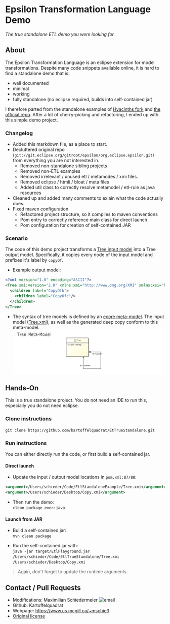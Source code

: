 # Epsilon Transformation Language Demo

*The true standalone ETL demo you were looking for.*

## About

The Epsilon Transformation Language is an eclipse extension for model transformations. Despite many code snippets available online, it is hard to find a standalone demo that is:
 * well documented
 * minimal
 * working
 * fully standalone (no eclipse required, builds into self-contained jar)

I therefore parted from the standalone examples of [Hyacinths fork](https://github.com/Hyacinth-Ali/epsilon-repo) and [the official repo](https://git.eclipse.org/c/epsilon/org.eclipse.epsilon.git/tree/examples/org.eclipse.epsilon.examples.standalone). After a lot of cherry-picking and refactoring, I ended up with this simple demo project.

### Changelog

 * Added this markdown file, as a place to start.
 * Decluttered original repo (```git://git.eclipse.org/gitroot/epsilon/org.eclipse.epsilon.git```) from everything you are not interested in.
   * Removed non-standalone sibling projects
   * Removed non-ETL examples
   * Removed irrelevant / unused etl / metamodes / xmi files.
   * Removed eclipse / htmli / bloat / meta files
   * Added util class to correctly resolve metamodel / etl-rule as java resources
 * Cleaned up and added many comments to exlain what the code actually does.
 * Fixed maven configuration
   * Refactored project structure, so it complies to maven conventions
   * Pom entry to correctly reference main class for direct launch
   * Pom configuration for creation of self-contained JAR

### Scenario

The code of this demo project transforms a [Tree input model](Tree.xmi) into a Tree output model. Specifically, it copies every node of the input model and prefixes it's label by ```copyOf```.

 * Example output model:  
  ```xml
  <?xml version="1.0" encoding="ASCII"?>
  <Tree xmi:version="2.0" xmlns:xmi="http://www.omg.org/XMI" xmlns:xsi="http://www.w3.org/2001/XMLSchema-instance" xmlns="TreeDsl" xsi:schemaLocation="TreeDsl file:///Users/schieder/Code/EtlStandaloneExample/target/classes/metamodels/Tree.ecore" label="CopyOfa">
    <children label="CopyOfb">
      <children label="CopyOfc"/>
    </children>
  </Tree>
  ```

 * The syntax of tree models is defined by an [ecore meta-model](src/main/resources/metamodels/Tree.ecore). The input model ([Tree.xmi](Tree.xmi)), as well as the generated deep copy conform to this meta-model.
![tree](docs/tree-mm.png)

## Hands-On

This is a true standalone project. You do not need an IDE to run this, especially you do not need eclipse.

### Clone instructions

```git clone https://github.com/kartoffelquadrat/EtTrueStandalone.git```

### Run instructions

You can either directly run the code, or first build a self-contained jar.

#### Direct launch

 * Update the input / output model locations in ```pom.xml:87/88```:  
  ```xml
  <argument>/Users/schieder/Code/EtlStandaloneExample/Tree.xmi</argument>
  <argument>/Users/schieder/Desktop/Copy.xmi</argument>
  ```

 * Then run the demo:  
```clean package exec:java```  

#### Launch from JAR

 * Build a self-contained jar:  
  ```mvn clean package```

 * Run the self-contained jar with:  
  ```java -jar target/EtlPlayground.jar /Users/schieder/Code/EtlTrueStandalone/Tree.xmi /Users/schieder/Desktop/Copy.xmi```


 > Again, don't forget to update the runtime arguments.

## Contact / Pull Requests

 * Modifications: Maximilian Schiedermeier ![email](email.png)
 * Github: Kartoffelquadrat
 * Webpage: https://www.cs.mcgill.ca/~mschie3
 * [Original license](EPL-2.0.html)

